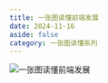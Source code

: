 ```yaml
---
title: 一张图读懂前端发展
date: 2024-11-16
aside: false
category: 一张图读懂系列
---
```


![一张图读懂前端发展](/images/onepic/onepic-frontend-evolution.png)

